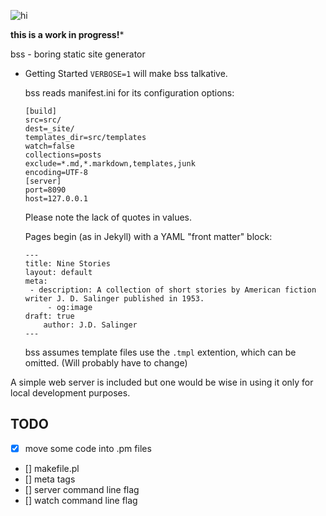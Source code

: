 ![hi](https://upload.wikimedia.org/wikipedia/commons/3/36/%E3%81%B2_%E6%95%99%E7%A7%91%E6%9B%B8%E4%BD%93.svg)

**this is a work in progress!***

bss - boring static site generator

+ Getting Started
	`VERBOSE=1` will make bss talkative.

	bss reads manifest.ini for its configuration options:

	```
	[build]
	src=src/
	dest=_site/
	templates_dir=src/templates
	watch=false
	collections=posts
	exclude=*.md,*.markdown,templates,junk
	encoding=UTF-8
	[server]
	port=8090
	host=127.0.0.1

	```
	Please note the lack of quotes in values.

	Pages begin (as in Jekyll) with a YAML "front matter" block:  

	```
	---
	title: Nine Stories
	layout: default 
	meta:
	 - description: A collection of short stories by American fiction writer J. D. Salinger published in 1953. 
         - og:image
	draft: true
        author: J.D. Salinger 
	---
	```
	bss assumes template files use the `.tmpl` extention, which can be omitted. (Will probably have to change)


A simple web server is included but one would be wise in using it only for local development purposes.

## TODO
- [x] move some code into .pm files
- [] makefile.pl
- [] meta tags
- [] server command line flag
- [] watch command line flag

